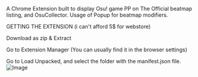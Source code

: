 A Chrome Extension built to display Osu! game PP on The Official beatmap listing, and OsuCollector.
Usage of Popup for beatmap modifiers.




GETTING THE EXTENSION (i can't afford 5$ for webstore)

Download as zip & Extract

Go to Extension Manager
(You can usually find it in the browser settings)



Go to Load Unpacked, and select the folder with the manifest.json file.
![Image](https://github.com/users/nathanli5722/projects/1/assets/152818045/a1938c67-2079-43eb-ba8f-e7cb214415eb)

